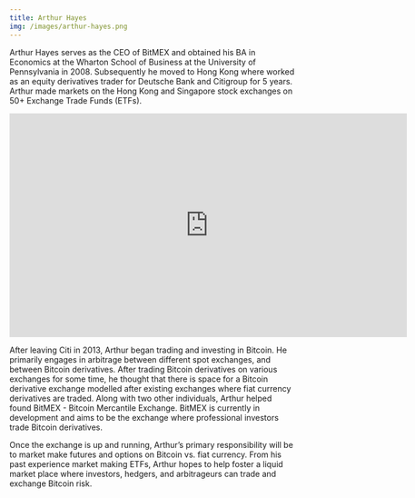 ```yaml
---
title: Arthur Hayes
img: /images/arthur-hayes.png
---
```


Arthur Hayes serves as the CEO of BitMEX and obtained his BA in Economics at the Wharton School of Business at the University of Pennsylvania in 2008. Subsequently he moved to Hong Kong where worked as an equity derivatives trader for Deutsche Bank and Citigroup for 5 years. Arthur made markets on the Hong Kong and Singapore stock exchanges on 50+ Exchange Trade Funds (ETFs).

<iframe width="700" height="394" src="https://www.youtube.com/embed/J5oqRVP1MBE" frameborder="0" allowfullscreen></iframe>

After leaving Citi in 2013, Arthur began trading and investing in Bitcoin. He primarily engages in arbitrage between different spot exchanges, and between Bitcoin derivatives. After trading Bitcoin derivatives on various exchanges for some time, he thought that there is space for a Bitcoin derivative exchange modelled after existing exchanges where fiat currency derivatives are traded. Along with two other individuals, Arthur helped found BitMEX - Bitcoin Mercantile Exchange. BitMEX is currently in development and aims to be the exchange where professional investors trade Bitcoin derivatives.

Once the exchange is up and running, Arthur’s primary responsibility will be to market make futures and options on Bitcoin vs. fiat currency. From his past experience market making ETFs, Arthur hopes to help foster a liquid market place where investors, hedgers, and arbitrageurs can trade and exchange Bitcoin risk.